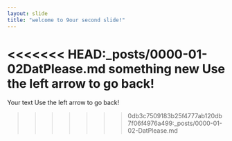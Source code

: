 ```yaml
---
layout: slide
title: "welcome to 9our second slide!"
---
```

<<<<<<< HEAD:_posts/0000-01-02DatPlease.md
something new
Use the left arrow to go back!
=======
Your text
Use the left arrow to go back!
>>>>>>> 0db3c7509183b25f4777ab120db7f06f4976a499:_posts/0000-01-02-DatPlease.md
